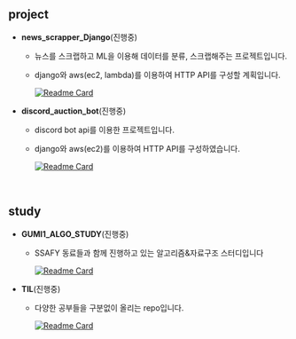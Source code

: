 ## project

* **news_scrapper_Django**(진행중)
  
  * 뉴스를 스크랩하고 ML을 이용해 데이터를 분류, 스크랩해주는 프로젝트입니다.
  
  * django와 aws(ec2, lambda)를 이용하여 HTTP API를 구성할 계획입니다.
  
    [![Readme Card](https://github-readme-stats.vercel.app/api/pin/?username=myejin&repo=news_scrapper_Django)](https://github.com/myejin/news_scrapper_Django)
  
* **discord_auction_bot**(진행중)

  * discord bot api를 이용한 프로젝트입니다.
  
  * django와 aws(ec2)를 이용하여 HTTP API를 구성하였습니다.
  
    [![Readme Card](https://github-readme-stats.vercel.app/api/pin/?username=kgw012&repo=discord_auction_bot)](https://github.com/kgw012/discord_auction_bot)

<br/>

## study

* **GUMI1_ALGO_STUDY**(진행중)

  * SSAFY 동료들과 함께 진행하고 있는 알고리즘&자료구조 스터디입니다
  
    [![Readme Card](https://github-readme-stats.vercel.app/api/pin/?username=kgw012&repo=GUMI1_ALGO_STUDY)](https://github.com/kgw012/GUMI1_ALGO_STUDY)

* **TIL**(진행중)

  * 다양한 공부들을 구분없이 올리는 repo입니다.
  
    [![Readme Card](https://github-readme-stats.vercel.app/api/pin/?username=kgw012&repo=TIL)](https://github.com/kgw012/TIL)

<!--
**kgw012/kgw012** is a ✨ _special_ ✨ repository because its `README.md` (this file) appears on your GitHub profile.

Here are some ideas to get you started:

- 🔭 I’m currently working on ...
- 🌱 I’m currently learning ...
- 👯 I’m looking to collaborate on ...
- 🤔 I’m looking for help with ...
- 💬 Ask me about ...
- 📫 How to reach me: ...
- 😄 Pronouns: ...
- ⚡ Fun fact: ...
-->
